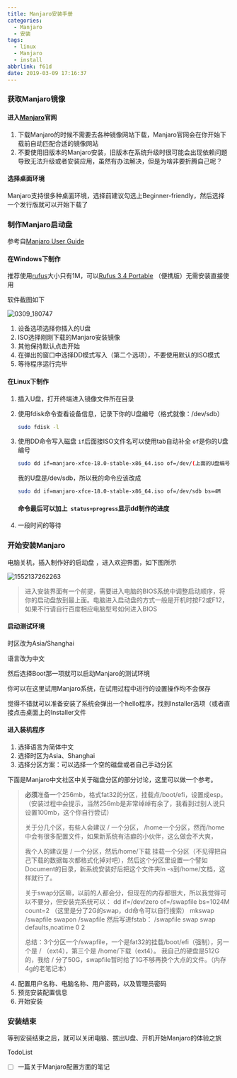 ```yaml
---
title: Manjaro安装手册
categories:
  - Manjaro
  - 安装
tags:
  - linux
  - Manjaro
  - install
abbrlink: f61d
date: 2019-03-09 17:16:37
---
```


### 获取Manjaro镜像

#### 进入[Manjaro](https://manjaro.org)官网

1. 下载Manjaro的时候不需要去各种镜像网站下载，Manjaro官网会在你开始下载前自动匹配合适的镜像网站
2. 不要使用旧版本的Manjaro安装，旧版本在系统升级时很可能会出现依赖问题导致无法升级或者安装应用，虽然有办法解决，但是为啥非要折腾自己呢？
<!-- more -->
#### 选择桌面环境

Manjaro支持很多种桌面环境，选择前建议勾选上Beginner-friendly，然后选择一个发行版就可以开始下载了


### 制作Manjaro启动盘

参考自[Manjaro User Guide ](https://manjaro.org/support/userguide/)

#### 在Windows下制作

推荐使用[rufus](http://rufus.ie/)大小只有1M，可以[Rufus 3.4 Portable](https://github.com/pbatard/rufus/releases/download/v3.4/rufus-3.4p.exe) （便携版）无需安装直接使用

软件截图如下

![0309_180747](0309_180747.png)

1. 设备选项选择你插入的U盘
2. ISO选择刚刚下载的Manjaro安装镜像
3. 其他保持默认点击开始
4. 在弹出的窗口中选择DD模式写入（第二个选项），不要使用默认的ISO模式
5. 等待程序运行完毕

#### 在Linux下制作

1. 插入U盘，打开终端进入镜像文件所在目录

2. 使用fdisk命令查看设备信息，记录下你的U盘编号（格式就像：/dev/sdb）

   ```bash
   sudo fdisk -l
   ```

3. 使用DD命令写入磁盘 `if`后面接ISO文件名可以使用tab自动补全 `of`是你的U盘编号 

   ```bash
   sudo dd if=manjaro-xfce-18.0-stable-x86_64.iso of=/dev/(上面的U盘编号) bs=4M
   ```

   我的U盘是/dev/sdb，所以我的命令应该改成

   ```bash
   sudo dd if=manjaro-xfce-18.0-stable-x86_64.iso of=/dev/sdb bs=4M 
   ```

   #### 命令最后可以加上` status=progress`显示dd制作的进度

4. 一段时间的等待

### 开始安装Manjaro

电脑关机，插入制作好的启动盘 ，进入欢迎界面，如下图所示

![1552137262263](1552137262263.png)

> 进入安装界面有一个前提，需要进入电脑的BIOS系统中调整启动顺序，将你的启动盘放到最上面。电脑进入启动盘的方式一般是开机时按F2或F12，如果不行请自行百度相应电脑型号如何进入BIOS

#### 启动测试环境

时区改为Asia/Shanghai

语言改为中文

然后选择Boot那一项就可以启动Manjaro的测试环境

你可以在这里试用Manjaro系统，在试用过程中进行的设置操作均不会保存

觉得不错就可以准备安装了系统会弹出一个hello程序，找到Installer选项（或者直接点击桌面上的Installer文件

#### 进入装机程序

1. 选择语言为简体中文
2. 选择时区为Asia、Shanghai
3. 选择分区方案：可以选择一个空的磁盘或者自己手动分区

下面是Manjaro中文社区中关于磁盘分区的部分讨论，这里可以做一个参考。

> **必须**准备一个256mb，格式fat32的分区，挂载点/boot/efi，设置成esp。（安装过程中会提示，当然256mb是非常绰绰有余了，我看到过别人说只设置100mb，这个你自行尝试）
>
> 关于分几个区，有些人会建议 / 一个分区， /home一个分区，然而/home中会有很多配置文件，如果新系统有洁癖的小伙伴，这么做会不大爽，
>
> 我个人的建议是 / 一个分区，然后/home/下载 挂载一个分区（不见得把自己下载的数据每次都格式化掉对吧），然后这个分区里设置一个譬如Document的目录，新系统安装好后把这个文件夹ln -s到/home/文档，这样就行了。
>
> 关于swap分区嘛，以前的人都会分，但现在的内存都很大，所以我觉得可以不要分，但安装完系统可以：
> dd if=/dev/zero of=/swapfile bs=1024M count=2 （这里是分了2G的swap，dd命令可以自行搜索）
> mkswap /swapfile
> swapon /swapfile
> 然后写进fstab：
> /swapfile swap swap defaults,noatime 0 2
>
> 总结：3个分区一个/swapfile，一个是fat32的挂载/boot/efi（强制），另一个是 / （ext4），第三个是 /home/下载（ext4）。
> 我自己的硬盘是512G的，我给 / 分了50G，swapfile暂时给了1G不够再换个大点的文件。（内存4g的老笔记本）

4. 配置用户名称、电脑名称、用户密码，以及管理员密码
5. 预览安装配置信息
6. 开始安装

### 安装结束

等到安装结束之后，就可以关闭电脑、拔出U盘、开机开始Manjaro的体验之旅



TodoList

- [ ] 一篇关于Manjaro配置方面的笔记
